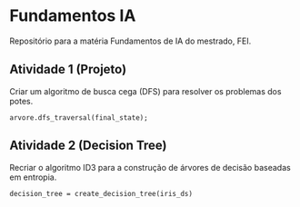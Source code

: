 # Fundamentos IA

Repositório para a matéria Fundamentos de IA do mestrado, FEI.

## Atividade 1 (Projeto)

Criar um algoritmo de busca cega (DFS) para resolver os problemas dos potes.

```
arvore.dfs_traversal(final_state);
```

## Atividade 2 (Decision Tree)

Recriar o algoritmo ID3 para a construção de árvores de decisão baseadas em entropia.

```
decision_tree = create_decision_tree(iris_ds)
```
